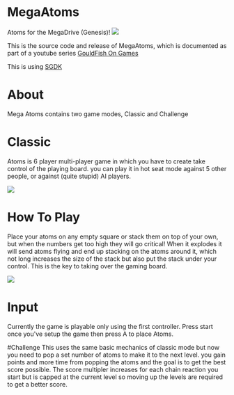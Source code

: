 # MegaAtoms
Atoms for the MegaDrive (Genesis)!
![](https://www.dropbox.com/s/ljam6tgxphunlve/MegaAtoms.png?raw=1)

This is the source code and release of MegaAtoms, which is documented as part of a youtube series
[GouldFish On Games](https://www.youtube.com/watch?v=Mh6SBBHMiFI)

This is using [SGDK](https://github.com/Stephane-D/SGDK)


# About

Mega Atoms contains two game modes, Classic and Challenge



# Classic
Atoms is 6 player multi-player game in which you have to create take control of the playing board.
you can play it in hot seat mode against 5 other people, or against (quite stupid) AI players.

![](https://www.dropbox.com/s/qgvbkfr6gyndkpt/playerselect.png?raw=1)

 
# How To Play

Place your atoms on any empty square or stack them on top of your own, but when the numbers get too high they will go critical! When it explodes it will send atoms flying and end up stacking on the atoms around it, which not long increases the size of the stack but also put the stack under your control.  This is the key to taking over the gaming board.

![](https://www.dropbox.com/s/07yj78wr85o0bo9/ingame.png?raw=1)

# Input

Currently the game is playable only using the first controller.
Press start once you've setup the game then press A to place Atoms.


#Challenge
This uses the same basic mechanics of classic mode but now you need to pop a set number of atoms to make it to the next level.
you gain points and more time from popping the atoms and the goal is to get the best score possible.
The score multipler increases for each chain reaction you start but is capped at the current level so moving up the levels
are required to get a better score.
